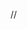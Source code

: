 /*<!DOCTYPE html>*/
<html lang="en">
  <head>
    <meta charset="UTF-8" />
    <meta name="viewport" content="width=device-width, initial-scale=1.0" />
    <title>EDUCA - LEARN ONLINE</title>
    <!-- <link rel="stylesheet" href="style.css" /> -->
    <style>
      @import url('https://fonts.googleapis.com/css2?family=Ubuntu:wght@300;500&display=swap');
*{
    margin: 0;
    padding: 0;
}
html{
    scroll-behavior: smooth;
}
.navbar{
    display: flex;
    align-items: center;
    justify-content: center;
    position: sticky;
    top: 0;
    cursor: pointer;
    /* height: 500px; */
}
.nav-list{
    width: 70%;
    /* background-color: black; */
    display: flex;
    align-items: center;
}
.nav-list li{
    list-style: none;
    padding: 23px 23px;
    /* margin: 23px; */
}
.nav-list li a{
    text-decoration: none;
    color: white;
    font-family: 'Ubuntu', sans-serif;
    font-size: 20px;
}
.nav-list li a:hover{
    text-decoration: underline;
    color: yellow;
}
.logo {
    margin: 10px;
    justify-content: center;
    align-items: center;
    height: 100px;
    width: 100px;
}
.logo img{
    height: 70px;
    width: 70px;
    border: 2px solid white;
    border-radius: 50px;
}
.rightnav{
    /* background-color: blueviolet; */
    width: 30%;
    text-align: right;
    padding: 0 23px;
}

#search{
    padding: 5px;
    font-size: 18px;
    border: 2px solid white;
    border-radius: 10px;
}
.background{
    background: rgba(0, 0, 0, 0.7) url('https://source.unsplash.com/1600x900/?buildings,collegecampus');
    background-size: cover;
    background-blend-mode: darken;
}

.firstsection{
    height: 100vh;;
}

.box-main {
    display: flex;
    justify-content: center;
    align-items: center;
    color: white;
    font-family: 'Franklin Gothic Medium', 'Arial Narrow', Arial, sans-serif;
    max-width: 100%;
    margin: auto;
    height: 85%;
}
.shalf img{
    /* height: 70%; */
    width: 20rem;
    /* padding: 10px; */
    border: 4px solid white;
    /* border-radius: 200px; */
    display: block;
    margin: auto;
}

.fhalf{
    width: 80%;
    display: flex;
    justify-content: center;
    flex-direction: column;
}

.shalf{
    width: 30%;
}

.text-big{
    text-transform: capitalize;
    font-size: 38px;
    margin: 3px;
    text-align: center;
}

.text-small {
    margin: 10px;
    text-align: center;
    font-size: 18px;
}

.buttons{
    display: flex;
    align-items: center;
    justify-content: center;
}
.btn-sm{
    padding: 6px 10px ;
    vertical-align: middle;
}

.btn {
    text-decoration: none;
    background: transparent;
    border-radius: 10px;
    border: 2px solid white;
    padding: 5px 15px;
    margin: 10px 3px;
    color: white;
    cursor: pointer;
    font-family: 'Ubuntu', sans-serif;
    font-size: 18px;
}

.dark{
    color: black;
    border: 2px solid grey;
}
.dark:hover{
    color: white;
    background-color: black;
    text-decoration: underline;
    border: 2px solid burlywood;
}

.section{
    margin: auto;
    max-width: 100%;
    /* height: 500px; */
    display: flex;
    align-items: center;
    justify-content: space-evenly;
    font-family: 'Ubuntu', sans-serif;
}
.left{
    flex-direction: row-reverse;
}
.para{
    padding: 0 70px;
}

.imgfluid{
    width: 30rem;
    margin: 1rem;
    border: 2px solid black;
}

.section-tag{
    padding: 16px 0px;
}
.section-subtag{
    font-family: 'Segoe UI', Tahoma, Geneva, Verdana, sans-serif;
}

.contact{
    background-color: #f6f5f4;
    height: 100vh;
}

.textcentre{
    font-size: 40px;
    text-align: center;
    padding: 20px;
    font-family: 'Ubuntu', sans-serif;
}

.form{
    max-width: 62%;
    margin: 16px auto;
}

.form-input{
    text-align: center;
    padding: 3px 3px;
    margin: 16px 0px;
    width: 100%;
    font-size: 17px;
    border: 2px solid grey;
    border-radius: 10px;
    font-family: 'Segoe UI', Tahoma, Geneva, Verdana, sans-serif;
}
.textfooter{
    display: flex;
    justify-content: center;
    align-items: center;
    text-align: center;
    padding: 40px;
    padding: 20px;
    font-family: 'Ubuntu', sans-serif;
    color: white;
}
.burger{
    display: none;
position: absolute;
cursor: pointer;
right: 5px;
top: 15px;
}

.line{
    width: 33px;
    height: 4px;
    background-color: wheat;
    margin: 5px;
}

@media only screen and (max-width: 1518px) {
    .nav-list{
        flex-direction: column;
    }
    .navbar{
        flex-direction: column;
        transition: all 1.5s ease-out;
        height: 480px;
        }
    .rightnav{
        text-align: center;
    }
    #search{
        width: 100%;
    }
    .burger{
        display: block;
    }
    .h-nav-resp{
        height: 72px;
    }
    .v-class-resp{
        opacity: 0;
    }
    .box-main{
        flex-direction: column;
        width: 100%;
    }
    .section{
        flex-direction: column-reverse;
    }
    .image{
        margin: 0;
        display: flex;
        align-items: center;
        justify-content: center;
    }
    .text-small .text-small .buttons{
        text-align: center;
    }
    /* .text-big{
        text-align: center;
    }
    .buttons{
        text-align: center;
    } */
    .para{
        padding: 0;
    }
    .imgfluid{
        width: 20rem;
        margin: 1rem;
        border: 2px solid black;
    }
    .shalf{
        width: 100%;
    }
}

    </style>
  </head>
  <body>
    <nav class="navbar background h-nav-resp " >
      <div class="burger">
        <div class="line"></div>
        <div class="line"></div>
        <div class="line"></div>
      </div>
      <ul class="nav-list v-class-resp ">
        <div class="logo"><img src="https://source.unsplash.com/1600x900/?educationlogo,school" alt="logo" /></div>
        <li><a href="#main">HOME</a></li>
        <li><a href="#about">ABOUT</a></li>
        <li><a href="#services">SERVICES</a></li>
        <li><a href="#contact">CONTACT US</a></li>
      </ul>
      <div class="rightnav v-class-resp">
        <input type="text" name="search" id="search" />
        <button class="btn btn-sm">Search</button>
      </div>
    </nav>

    <section class="background firstsection">
      <div class="box-main" id="main">
        <div class="fhalf">
          <p class="text-big">The future of education is here</p>
          <p class="text-small">
            The future of education is here. Lorem ipsum dolor sit amet,
            consectetur adipisicing elit. Repellat dolores minima nesciunt fugit
            ex magnam nemo totam esse odit blanditiis.
          </p>
          <div class="buttons">
            <button class="btn">Subscribe</button>
            <button class="btn">Watch Video</button>
          </div>
        </div>
        <div class="shalf">
          <img class="image" src="https://source.unsplash.com/1600x900/?collegestudents" alt=" image" />
        </div>
      </div>
    </section>
    <section class="section" id="about">
      <div class="para">
        <p class="section-tag text-big">
          Lorem ipsum dolor sit amet consectetur.
        </p>
        <p class="section-subtag text-small">
          Lorem ipsum dolor, sit amet consectetur adipisicing elit. Corporis
          numquam reprehenderit commodi ipsa, molestiae fugiat adipisci
          distinctio? Veritatis, ex fugiat? Itaque est consectetur eum
          temporibus cupiditate facilis aliquam perspiciatis impedit sapiente
          ullam voluptates repellendus tempora praesentium accusantium id, nihil
          doloremque nemo aut rem sit deserunt! Minima labore quisquam
          doloremque nostrum nobis, maiores error eos laborum magnam nemo sunt
          deleniti aperiam molestias deserunt enim provident doloribus rem quis!
          Molestiae minus neque enim in, quae fuga temporibus molestias ipsa
          veritatis, explicabo expedita repellat suscipit modi consectetur quos
          quibusdam, quaerat porro odit. Voluptas incidunt pariatur quas tempore
          minima. Temporibus itaque sunt aperiam inventore optio rerum, nesciunt
          ratione molestias eum natus id esse dolorum! Nemo a eius sit minima
          iure praesentium enim accusamus minus voluptatum facilis, suscipit cum
          explicabo officiis eaque corrupti sunt error. Reprehenderit ullam
          eveniet placeat libero. Quam asperiores suscipit doloribus.
          Reprehenderit totam magnam, quae ullam eligendi libero aliquid
          voluptas, iste consequuntur, saepe nam animi blanditiis repellat
          voluptates sequi! Tenetur unde neque ab sunt corporis facilis dicta
          quisquam minus saepe consectetur ad quas, eaque mollitia aliquam
          delectus aspernatur aut optio, rem temporibus. Suscipit perferendis
          odio ipsum asperiores. Fugiat, vero illo. Ea voluptatem debitis
          repudiandae, aliquid earum placeat animi ratione quae eum nihil?
        </p>
      </div>
      <div class="thumbnail">
        <img
          src="https://source.unsplash.com/1600x900/?coding,html"
          alt="image"
          class="imgfluid"
        />
      </div>
    </section>
    <section class="section left">
      <div class="para">
        <p class="section-tag text-big">
          Lorem ipsum dolor sit amet consectetur.
        </p>
        <p class="section-subtag text-small">
          Lorem ipsum dolor, sit amet consectetur adipisicing elit. Corporis
          numquam reprehenderit commodi ipsa, molestiae fugiat adipisci
          distinctio? Veritatis, ex fugiat? Itaque est consectetur eum
          temporibus cupiditate facilis aliquam perspiciatis impedit sapiente
          ullam voluptates repellendus tempora praesentium accusantium id, nihil
          doloremque nemo aut rem sit deserunt! Minima labore quisquam
          doloremque nostrum nobis, maiores error eos laborum magnam nemo sunt
          deleniti aperiam molestias deserunt enim provident doloribus rem quis!
          Molestiae minus neque enim in, quae fuga temporibus molestias ipsa
          veritatis, explicabo expedita repellat suscipit modi consectetur quos
          quibusdam, quaerat porro odit. Voluptas incidunt pariatur quas tempore
          minima. Temporibus itaque sunt aperiam inventore optio rerum, nesciunt
          ratione molestias eum natus id esse dolorum! Nemo a eius sit minima
          iure praesentium enim accusamus minus voluptatum facilis, suscipit cum
          explicabo officiis eaque corrupti sunt error. Reprehenderit ullam
          eveniet placeat libero. Quam asperiores suscipit doloribus.
          Reprehenderit totam magnam, quae ullam eligendi libero aliquid
          voluptas, iste consequuntur, saepe nam animi blanditiis repellat
          voluptates sequi! Tenetur unde neque ab sunt corporis facilis dicta
          quisquam minus saepe consectetur ad quas, eaque mollitia aliquam
          delectus aspernatur aut optio, rem temporibus. Suscipit perferendis
          odio ipsum asperiores. Fugiat, vero illo. Ea voluptatem debitis
          repudiandae, aliquid earum placeat animi ratione quae eum nihil?
        </p>
      </div>
      <div class="thumbnail">
        <img
          src="https://source.unsplash.com/1600x900/?school,studing"
          alt="image"
          class="imgfluid"
        />
      </div>
    </section>
    <section class="section" id="services">
      <div class="para">
        <p class="section-tag text-big">
          Lorem ipsum dolor sit amet consectetur.
        </p>
        <p class="section-subtag text-small">
          Lorem ipsum dolor, sit amet consectetur adipisicing elit. Corporis
          numquam reprehenderit commodi ipsa, molestiae fugiat adipisci
          distinctio? Veritatis, ex fugiat? Itaque est consectetur eum
          temporibus cupiditate facilis aliquam perspiciatis impedit sapiente
          ullam voluptates repellendus tempora praesentium accusantium id, nihil
          doloremque nemo aut rem sit deserunt! Minima labore quisquam
          doloremque nostrum nobis, maiores error eos laborum magnam nemo sunt
          deleniti aperiam molestias deserunt enim provident doloribus rem quis!
          Molestiae minus neque enim in, quae fuga temporibus molestias ipsa
          veritatis, explicabo expedita repellat suscipit modi consectetur quos
          quibusdam, quaerat porro odit. Voluptas incidunt pariatur quas tempore
          minima. Temporibus itaque sunt aperiam inventore optio rerum, nesciunt
          ratione molestias eum natus id esse dolorum! Nemo a eius sit minima
          iure praesentium enim accusamus minus voluptatum facilis, suscipit cum
          explicabo officiis eaque corrupti sunt error. Reprehenderit ullam
          eveniet placeat libero. Quam asperiores suscipit doloribus.
          Reprehenderit totam magnam, quae ullam eligendi libero aliquid
          voluptas, iste consequuntur, saepe nam animi blanditiis repellat
          voluptates sequi! Tenetur unde neque ab sunt corporis facilis dicta
          quisquam minus saepe consectetur ad quas, eaque mollitia aliquam
          delectus aspernatur aut optio, rem temporibus. Suscipit perferendis
          odio ipsum asperiores. Fugiat, vero illo. Ea voluptatem debitis
          repudiandae, aliquid earum placeat animi ratione quae eum nihil?
        </p>
      </div>
      <div class="thumbnail">
        <img
          src="https://source.unsplash.com/1600x900/?students,books"
          alt="image"
          class="imgfluid"
        />
      </div>
    </section>
    <section class="contact" id="contact">
      <h2 class="textcentre">CONTACT US</h2>
      <div class="form">
        <input
          class="form-input"
          type="text"
          name="name"
          id="name"
          placeholder="Enter Your Name"
        />
        <input
          class="form-input"
          type="number"
          name="phone number"
          id="phonenumber"
          placeholder="Enter Your phone number"
        />
        <input
          class="form-input"
          type="email"
          name="email"
          id="email"
          placeholder="Enter Your age"
        />
        <input
          class="form-input"
          type="age"
          name="age"
          id="age"
          placeholder="Enter Your age"
        />
        <textarea
          class="form-input"
          name="text"
          id="text"
          cols="30"
          rows="10"
          placeholder="Give Your Feedback"
        ></textarea>
        <button class="btn dark btn-sm">SUBMIT</button>
      </div>
    </section>
    <footer>
      <p class="textfooter background">
        Copyright &copy; 2023 Educa - All rights reserved
      </p>
    </footer>
    <!-- <script src="res.js"></script> -->
    <script>
      burger = document.querySelector('.burger')
navbar = document.querySelector('.navbar')
navlist = document.querySelector('.nav-list')
rightnav = document.querySelector('.rightnav')

burger.addEventListener('click',()=>{
    rightnav.classList.toggle('v-class-resp')
    navlist.classList.toggle('v-class-resp')
    navbar.classList.toggle('h-nav-resp')
})
    </script>
  </body>
</html>
